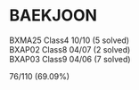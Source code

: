 # BAEKJOON

BXMA25 Class4 10/10 (5 solved)  
BXAP02 Class8 04/07 (2 solved)  
BXAP03 Class9 04/06 (7 solved)  

76/110 (69.09%)